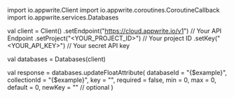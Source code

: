 import io.appwrite.Client
import io.appwrite.coroutines.CoroutineCallback
import io.appwrite.services.Databases

val client = Client()
    .setEndpoint("https://cloud.appwrite.io/v1") // Your API Endpoint
    .setProject("<YOUR_PROJECT_ID>") // Your project ID
    .setKey("<YOUR_API_KEY>") // Your secret API key

val databases = Databases(client)

val response = databases.updateFloatAttribute(
    databaseId = "{$example}",
    collectionId = "{$example}",
    key = "",
    required = false,
    min = 0,
    max = 0,
    default = 0,
    newKey = "" // optional
)
